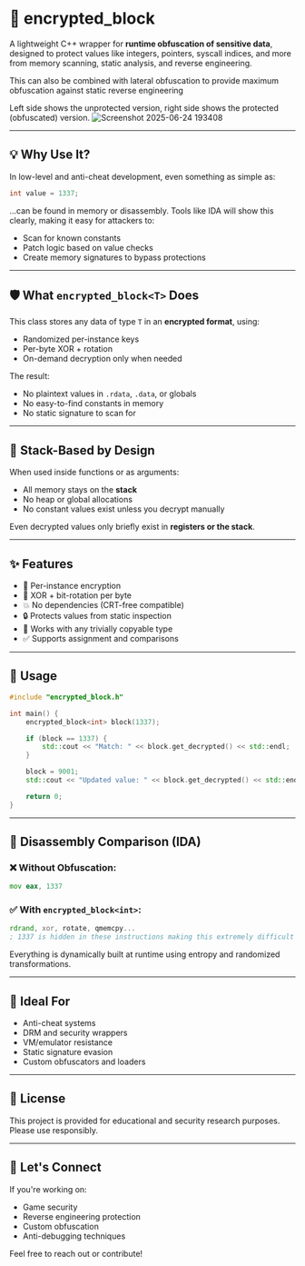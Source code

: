 
# 🔐 encrypted_block<T>

A lightweight C++ wrapper for **runtime obfuscation of sensitive data**, designed to protect values like integers, pointers, syscall indices, and more from memory scanning, static analysis, and reverse engineering.

This can also be combined with lateral obfuscation to provide maximum obfuscation against static reverse engineering

Left side shows the unprotected version, right side shows the protected (obfuscated) version.
![Screenshot 2025-06-24 193408](https://github.com/user-attachments/assets/c07af1c0-a405-4279-868e-5a2a912b7b06)

---

## 💡 Why Use It?

In low-level and anti-cheat development, even something as simple as:

```cpp
int value = 1337;
```

...can be found in memory or disassembly. Tools like IDA will show this clearly, making it easy for attackers to:

- Scan for known constants  
- Patch logic based on value checks  
- Create memory signatures to bypass protections  

---

## 🛡️ What `encrypted_block<T>` Does

This class stores any data of type `T` in an **encrypted format**, using:

- Randomized per-instance keys  
- Per-byte XOR + rotation  
- On-demand decryption only when needed  

The result:
- No plaintext values in `.rdata`, `.data`, or globals  
- No easy-to-find constants in memory  
- No static signature to scan for  

---

## 🧠 Stack-Based by Design

When used inside functions or as arguments:
- All memory stays on the **stack**  
- No heap or global allocations  
- No constant values exist unless you decrypt manually  

Even decrypted values only briefly exist in **registers or the stack**.

---

## ✨ Features

- 🧬 Per-instance encryption  
- 🔁 XOR + bit-rotation per byte  
- 💥 No dependencies (CRT-free compatible)  
- 🔒 Protects values from static inspection  
- 🧩 Works with any trivially copyable type  
- ✅ Supports assignment and comparisons  

---

## 🔧 Usage

```cpp
#include "encrypted_block.h"

int main() {
    encrypted_block<int> block(1337);

    if (block == 1337) {
        std::cout << "Match: " << block.get_decrypted() << std::endl;
    }

    block = 9001;
    std::cout << "Updated value: " << block.get_decrypted() << std::endl;

    return 0;
}
```

---

## 🔬 Disassembly Comparison (IDA)

### ❌ Without Obfuscation:
```asm
mov eax, 1337
```

### ✅ With `encrypted_block<int>`:
```asm
rdrand, xor, rotate, qmemcpy...
; 1337 is hidden in these instructions making this extremely difficult to reverse 
```

Everything is dynamically built at runtime using entropy and randomized transformations.

---

## 🚀 Ideal For

- Anti-cheat systems  
- DRM and security wrappers  
- VM/emulator resistance  
- Static signature evasion  
- Custom obfuscators and loaders  

---

## 📄 License

This project is provided for educational and security research purposes. Please use responsibly.

---

## 🤝 Let's Connect

If you're working on:
- Game security  
- Reverse engineering protection  
- Custom obfuscation  
- Anti-debugging techniques  

Feel free to reach out or contribute!

